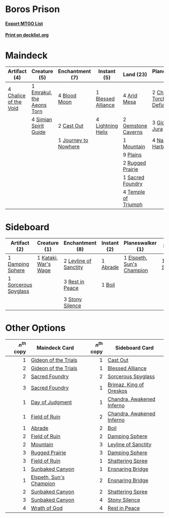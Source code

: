 # Boros Prison

#### [Export MTGO List](../collection/Boros%20Prison/Boros%20Prison.txt)
#### [Print on decklist.org](http://decklist.org/?deckmain=4%09Anger%20of%20the%20Gods%0A4%09Arid%20Mesa%0A1%09Blessed%20Alliance%0A4%09Blood%20Moon%0A2%09Cast%20Out%0A4%09Chalice%20of%20the%20Void%0A2%09Chandra,%20Torch%20of%20Defiance%0A1%09Emrakul,%20the%20Aeons%20Torn%0A2%09Gemstone%20Caverns%0A3%09Gideon%20Jura%0A1%09Journey%20to%20Nowhere%0A4%09Lightning%20Helix%0A1%09Mountain%0A4%09Nahiri,%20the%20Harbinger%0A9%09Plains%0A2%09Rugged%20Prairie%0A1%09Sacred%20Foundry%0A4%09Simian%20Spirit%20Guide%0A4%09Temple%20of%20Triumph%0A3%09Wrath%20of%20God&deckside=1%09Abrade%0A1%09Boil%0A1%09Damping%20Sphere%0A1%09Elspeth,%20Sun's%20Champion%0A1%09Kataki,%20War's%20Wage%0A2%09Leyline%20of%20Sanctity%0A3%09Rest%20in%20Peace%0A1%09Shatterstorm%0A1%09Sorcerous%20Spyglass%0A3%09Stony%20Silence)
# Maindeck

|                                          Artifact (4)                                          |                                            Creature (5)                                            |                                        Enchantment (7)                                        |                                         Instant (5)                                         |                                          Land (23)                                           |                                           Planeswalker (9)                                            |                                         Sorcery (7)                                          |
|------------------------------------------------------------------------------------------------|----------------------------------------------------------------------------------------------------|-----------------------------------------------------------------------------------------------|---------------------------------------------------------------------------------------------|----------------------------------------------------------------------------------------------|-------------------------------------------------------------------------------------------------------|----------------------------------------------------------------------------------------------|
|4 [Chalice of the Void](http://gatherer.wizards.com/Pages/Card/Details.aspx?multiverseid=442211)|1 [Emrakul, the Aeons Torn](http://gatherer.wizards.com/Pages/Card/Details.aspx?multiverseid=397905)|4 [Blood Moon](http://gatherer.wizards.com/Pages/Card/Details.aspx?multiverseid=45386)         |1 [Blessed Alliance](http://gatherer.wizards.com/Pages/Card/Details.aspx?multiverseid=414302)|4 [Arid Mesa](http://gatherer.wizards.com/Pages/Card/Details.aspx?multiverseid=405092)        |2 [Chandra, Torch of Defiance](http://gatherer.wizards.com/Pages/Card/Details.aspx?multiverseid=417683)|4 [Anger of the Gods](http://gatherer.wizards.com/Pages/Card/Details.aspx?multiverseid=438682)|
|                                                                                                |4 [Simian Spirit Guide](http://gatherer.wizards.com/Pages/Card/Details.aspx?multiverseid=442137)    |2 [Cast Out](http://gatherer.wizards.com/Pages/Card/Details.aspx?multiverseid=426710)          |4 [Lightning Helix](http://gatherer.wizards.com/Pages/Card/Details.aspx?multiverseid=249386) |2 [Gemstone Caverns](http://gatherer.wizards.com/Pages/Card/Details.aspx?multiverseid=122094) |3 [Gideon Jura](http://gatherer.wizards.com/Pages/Card/Details.aspx?multiverseid=430549)               |3 [Wrath of God](http://gatherer.wizards.com/Pages/Card/Details.aspx?multiverseid=129808)     |
|                                                                                                |                                                                                                    |1 [Journey to Nowhere](http://gatherer.wizards.com/Pages/Card/Details.aspx?multiverseid=247547)|                                                                                             |1 [Mountain](http://gatherer.wizards.com/Pages/Card/Details.aspx?multiverseid=439859)         |4 [Nahiri, the Harbinger](http://gatherer.wizards.com/Pages/Card/Details.aspx?multiverseid=463948)     |                                                                                              |
|                                                                                                |                                                                                                    |                                                                                               |                                                                                             |9 [Plains](http://gatherer.wizards.com/Pages/Card/Details.aspx?multiverseid=439856)           |                                                                                                       |                                                                                              |
|                                                                                                |                                                                                                    |                                                                                               |                                                                                             |2 [Rugged Prairie](http://gatherer.wizards.com/Pages/Card/Details.aspx?multiverseid=442236)   |                                                                                                       |                                                                                              |
|                                                                                                |                                                                                                    |                                                                                               |                                                                                             |1 [Sacred Foundry](http://gatherer.wizards.com/Pages/Card/Details.aspx?multiverseid=405106)   |                                                                                                       |                                                                                              |
|                                                                                                |                                                                                                    |                                                                                               |                                                                                             |4 [Temple of Triumph](http://gatherer.wizards.com/Pages/Card/Details.aspx?multiverseid=373560)|                                                                                                       |                                                                                              |


# Sideboard

|                                         Artifact (2)                                          |                                         Creature (1)                                          |                                        Enchantment (8)                                         |                                    Instant (2)                                    |                                          Planeswalker (1)                                          |                                       Sorcery (1)                                       |
|-----------------------------------------------------------------------------------------------|-----------------------------------------------------------------------------------------------|------------------------------------------------------------------------------------------------|-----------------------------------------------------------------------------------|----------------------------------------------------------------------------------------------------|-----------------------------------------------------------------------------------------|
|1 [Damping Sphere](http://gatherer.wizards.com/Pages/Card/Details.aspx?multiverseid=443101)    |1 [Kataki, War's Wage](http://gatherer.wizards.com/Pages/Card/Details.aspx?multiverseid=382190)|2 [Leyline of Sanctity](http://gatherer.wizards.com/Pages/Card/Details.aspx?multiverseid=204993)|1 [Abrade](http://gatherer.wizards.com/Pages/Card/Details.aspx?multiverseid=430772)|1 [Elspeth, Sun's Champion](http://gatherer.wizards.com/Pages/Card/Details.aspx?multiverseid=394361)|1 [Shatterstorm](http://gatherer.wizards.com/Pages/Card/Details.aspx?multiverseid=130370)|
|1 [Sorcerous Spyglass](http://gatherer.wizards.com/Pages/Card/Details.aspx?multiverseid=435407)|                                                                                               |3 [Rest in Peace](http://gatherer.wizards.com/Pages/Card/Details.aspx?multiverseid=442021)      |1 [Boil](http://gatherer.wizards.com/Pages/Card/Details.aspx?multiverseid=14630)   |                                                                                                    |                                                                                         |
|                                                                                               |                                                                                               |3 [Stony Silence](http://gatherer.wizards.com/Pages/Card/Details.aspx?multiverseid=247425)      |                                                                                   |                                                                                                    |                                                                                         |


# Other Options

|*n*<sup>th</sup> copy|                                          Maindeck Card                                           |*n*<sup>th</sup> copy|                                           Sideboard Card                                           |
|--------------------:|--------------------------------------------------------------------------------------------------|--------------------:|----------------------------------------------------------------------------------------------------|
|                    1|[Gideon of the Trials](http://gatherer.wizards.com/Pages/Card/Details.aspx?multiverseid=426716)   |                    1|[Cast Out](http://gatherer.wizards.com/Pages/Card/Details.aspx?multiverseid=426710)                 |
|                    2|[Gideon of the Trials](http://gatherer.wizards.com/Pages/Card/Details.aspx?multiverseid=426716)   |                    1|[Blessed Alliance](http://gatherer.wizards.com/Pages/Card/Details.aspx?multiverseid=414302)         |
|                    2|[Sacred Foundry](http://gatherer.wizards.com/Pages/Card/Details.aspx?multiverseid=405106)         |                    2|[Sorcerous Spyglass](http://gatherer.wizards.com/Pages/Card/Details.aspx?multiverseid=435407)       |
|                    3|[Sacred Foundry](http://gatherer.wizards.com/Pages/Card/Details.aspx?multiverseid=405106)         |                    1|[Brimaz, King of Oreskos](http://gatherer.wizards.com/Pages/Card/Details.aspx?multiverseid=378377)  |
|                    1|[Day of Judgment](http://gatherer.wizards.com/Pages/Card/Details.aspx?multiverseid=439344)        |                    1|[Chandra, Awakened Inferno](http://gatherer.wizards.com/Pages/Card/Details.aspx?multiverseid=466881)|
|                    1|[Field of Ruin](http://gatherer.wizards.com/Pages/Card/Details.aspx?multiverseid=435415)          |                    2|[Chandra, Awakened Inferno](http://gatherer.wizards.com/Pages/Card/Details.aspx?multiverseid=466881)|
|                    1|[Abrade](http://gatherer.wizards.com/Pages/Card/Details.aspx?multiverseid=430772)                 |                    2|[Boil](http://gatherer.wizards.com/Pages/Card/Details.aspx?multiverseid=14630)                      |
|                    2|[Field of Ruin](http://gatherer.wizards.com/Pages/Card/Details.aspx?multiverseid=435415)          |                    2|[Damping Sphere](http://gatherer.wizards.com/Pages/Card/Details.aspx?multiverseid=443101)           |
|                    2|[Mountain](http://gatherer.wizards.com/Pages/Card/Details.aspx?multiverseid=439859)               |                    3|[Leyline of Sanctity](http://gatherer.wizards.com/Pages/Card/Details.aspx?multiverseid=204993)      |
|                    3|[Rugged Prairie](http://gatherer.wizards.com/Pages/Card/Details.aspx?multiverseid=442236)         |                    3|[Damping Sphere](http://gatherer.wizards.com/Pages/Card/Details.aspx?multiverseid=443101)           |
|                    3|[Field of Ruin](http://gatherer.wizards.com/Pages/Card/Details.aspx?multiverseid=435415)          |                    1|[Shattering Spree](http://gatherer.wizards.com/Pages/Card/Details.aspx?multiverseid=456224)         |
|                    1|[Sunbaked Canyon](http://gatherer.wizards.com/Pages/Card/Details.aspx?multiverseid=464196)        |                    1|[Ensnaring Bridge](http://gatherer.wizards.com/Pages/Card/Details.aspx?multiverseid=15866)          |
|                    1|[Elspeth, Sun's Champion](http://gatherer.wizards.com/Pages/Card/Details.aspx?multiverseid=394361)|                    2|[Ensnaring Bridge](http://gatherer.wizards.com/Pages/Card/Details.aspx?multiverseid=15866)          |
|                    2|[Sunbaked Canyon](http://gatherer.wizards.com/Pages/Card/Details.aspx?multiverseid=464196)        |                    2|[Shattering Spree](http://gatherer.wizards.com/Pages/Card/Details.aspx?multiverseid=456224)         |
|                    3|[Sunbaked Canyon](http://gatherer.wizards.com/Pages/Card/Details.aspx?multiverseid=464196)        |                    4|[Stony Silence](http://gatherer.wizards.com/Pages/Card/Details.aspx?multiverseid=247425)            |
|                    4|[Wrath of God](http://gatherer.wizards.com/Pages/Card/Details.aspx?multiverseid=129808)           |                    4|[Rest in Peace](http://gatherer.wizards.com/Pages/Card/Details.aspx?multiverseid=442021)            |

